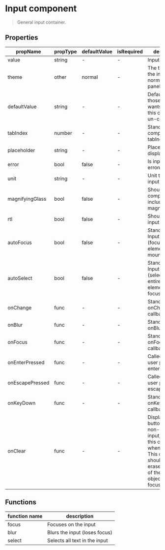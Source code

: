 # Input component

> General input container.

## Properties

| propName | propType | defaultValue | isRequired | description |
|----------|----------|--------------|------------|-------------|
| value | string | - | - | Inputs value |
| theme | other | normal | - | The theme of the input, can be normal or paneltitle |
| defaultValue | string | - | - | Default value for those who wants to use this component un-controlled |
| tabIndex  | number | - | - | Standard component tabIndex |
| placeholder  | string | - | - | Placeholder to display |
| error  | bool | false | - | Is input value erroneous |
| unit  | string | - | - | Unit to display in input box |
| magnifyingGlass | bool | false | - | Should the component include a magnifyingGlass |
| rtl  | bool | false | - | Should text input be RTL? |
| autoFocus | bool | false  | - | Standard React Input autoFocus (focus the element on mount) |
| autoSelect | bool | false | - | Standard React Input autoSelect (select the entire text of the element on focus) |
| onChange  | func | - | - | Standard input onChange callback |
| onBlur | func | - | -  | Standard input onBlur callback |
| onFocus | func | - | - | Standard input onFocus callback |
| onEnterPressed | func | - | - | Called when user presses -enter- |
| onEscapePressed | func | - | - | Called when user presses -escape- |
| onKeyDown | func | - | - | Standard input onKeyDown callback |
| onClear | func | - | - | Displays a X button on a non-empty input, and calls this callback when pressed. This callback should normally erase the value of the controlled object, and call focus |

## Functions

| function name | description |
|---------------|-------------|
| focus | Focuses on the input |
| blur | Blurs the input (loses focus) |
| select | Selects all text in the input |
